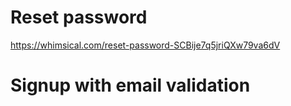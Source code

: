 # Reset password
https://whimsical.com/reset-password-SCBije7q5jriQXw79va6dV



# Signup with email validation